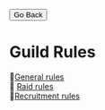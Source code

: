 <head>
<link rel="stylesheet" type="text/css" href="/css/main.css">
</head>

<button onclick="history.back()">Go Back</button>  

# Guild Rules  
:bookmark_tabs:[General rules](mainrules.md)  
:muscle: [Raid rules](raidrules.md)  
:information_desk_person:[Recruitment rules](recruitmentrules.md)  
